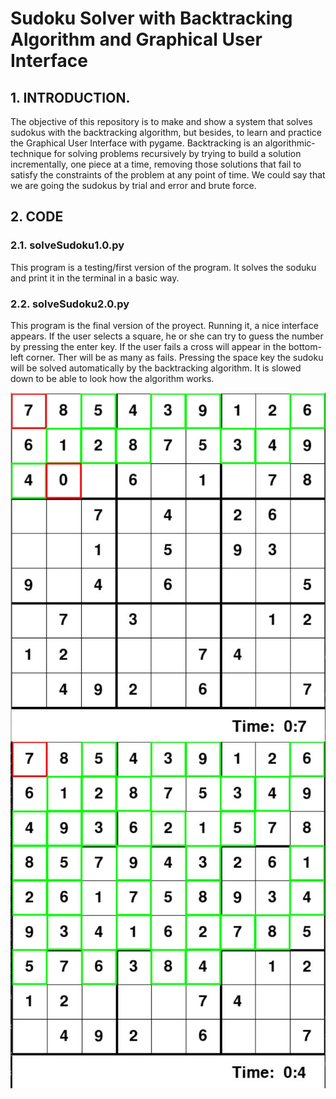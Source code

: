 # Sudoku Solver with Backtracking Algorithm and Graphical User Interface
## 1. INTRODUCTION.
The objective of this repository is to make and show a system that solves sudokus with the backtracking algorithm, but besides, to learn and practice the Graphical User Interface with pygame. Backtracking is an algorithmic-technique for solving problems recursively by trying to build a solution incrementally, one piece at a time, removing those solutions that fail to satisfy the constraints of the problem at any point of time. We could say that we are going the sudokus by trial and error and brute force.

## 2. CODE
### 2.1. solveSudoku1.0.py
This program is a testing/first version of the program. It solves the soduku and print it in the terminal in a basic way.
### 2.2. solveSudoku2.0.py
This program is the final version of the proyect. Running it, a nice interface appears. If the user selects a square, he or she can try to guess the number by pressing the enter key. If the user fails a cross will appear in the bottom-left corner. Ther will be as many as fails. Pressing the space key the sudoku will be solved automatically by the backtracking algorithm. It is slowed down to be able to look how the algorithm works.

  <img src="img/sudoku1.JPG" width="536" align="center">

  <img src="img/sudoku2.JPG" width="536" align="center">
